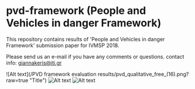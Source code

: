 # pvd-framework (People and Vehicles in danger Framework)

This repository contains results of 'People and Vehicles in danger Framework' submission paper for IVMSP 2018.

Please send us an e-mail if you have any comments or questions.
contact info: giannakeris@iti.gr

![Alt text](/PVD framework evaluation results/pvd_qualitative_free_(16).png?raw=true "Title")
![Alt text](relative/path/to/img.jpg?raw=true "Title")
![Alt text](relative/path/to/img.jpg?raw=true "Title")
